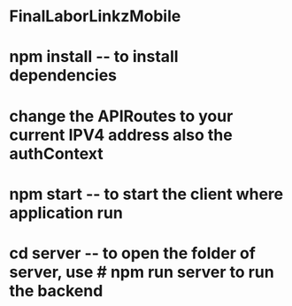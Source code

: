 ﻿# FinalLaborLinkzMobile
# npm install -- to install dependencies
# change the APIRoutes to your current IPV4 address also the authContext
# npm start -- to start the client where application run
# cd server -- to open the folder of server, use # npm run server to run the backend
